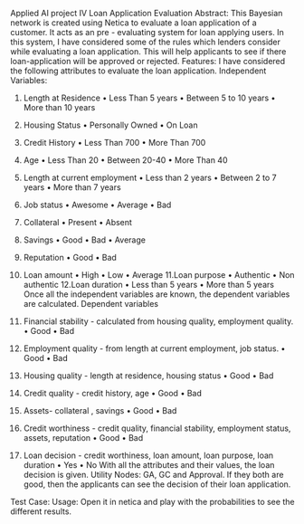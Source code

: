  Applied AI project IV
Loan Application Evaluation
Abstract: This Bayesian network is created using Netica to evaluate a loan application of a customer. It acts as an pre - evaluating system for loan applying users. In this system, I have considered some of the rules which lenders consider while evaluating a loan application. This will help applicants to see if there loan-application will be approved or rejected.
Features: I have considered the following attributes to evaluate the loan application. Independent Variables:
1. Length at Residence
• Less Than 5 years
• Between 5 to 10 years • More than 10 years
2. Housing Status
• Personally Owned
• On Loan
3. Credit History
• Less Than 700
• More Than 700
4. Age
• Less Than 20
• Between 20-40
• More Than 40
5. Length at current employment • Less than 2 years
• Between 2 to 7 years
• More than 7 years
6. Job status
• Awesome
• Average
• Bad
7. Collateral
• Present
• Absent
8. Savings
• Good
• Bad
• Average
9. Reputation
• Good
• Bad

 10. Loan amount • High
• Low
• Average 11.Loan purpose • Authentic
• Non authentic 12.Loan duration
• Less than 5 years • More than 5 years
Once all the independent variables are known, the dependent variables are calculated. Dependent variables
1. Financial stability - calculated from housing quality, employment quality.
• Good
• Bad
2. Employment quality - from length at current employment, job status.
• Good
• Bad
3. Housing quality - length at residence, housing status
• Good
• Bad
4. Credit quality - credit history, age
• Good
• Bad
5. Assets- collateral , savings
• Good
• Bad
6. Credit worthiness - credit quality, financial stability, employment status, assets, reputation • Good
• Bad
7. Loan decision - credit worthiness, loan amount, loan purpose, loan duration
• Yes
• No
With all the attributes and their values, the loan decision is given.
Utility Nodes:
GA, GC and Approval. If they both are good, then the applicants can see the decision of their loan application.

 Test Case:
Usage: Open it in netica and play with the probabilities to see the different results.

 
